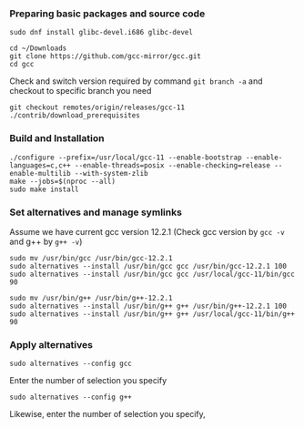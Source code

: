 ### Preparing basic packages and source code
```
sudo dnf install glibc-devel.i686 glibc-devel
```

```
cd ~/Downloads
git clone https://github.com/gcc-mirror/gcc.git
cd gcc
```
Check and switch version required by command `git branch -a` and checkout to specific branch you need
```
git checkout remotes/origin/releases/gcc-11
./contrib/download_prerequisites
```

### Build and Installation
```
./configure --prefix=/usr/local/gcc-11 --enable-bootstrap --enable-languages=c,c++ --enable-threads=posix --enable-checking=release --enable-multilib --with-system-zlib
make --jobs=$(nproc --all)
sudo make install
```

### Set alternatives and manage symlinks
Assume we have current gcc version 12.2.1 (Check gcc version by `gcc -v` and g++ by `g++ -v`)
```
sudo mv /usr/bin/gcc /usr/bin/gcc-12.2.1
sudo alternatives --install /usr/bin/gcc gcc /usr/bin/gcc-12.2.1 100
sudo alternatives --install /usr/bin/gcc gcc /usr/local/gcc-11/bin/gcc 90

sudo mv /usr/bin/g++ /usr/bin/g++-12.2.1
sudo alternatives --install /usr/bin/g++ g++ /usr/bin/g++-12.2.1 100
sudo alternatives --install /usr/bin/g++ g++ /usr/local/gcc-11/bin/g++ 90
```

### Apply alternatives
```
sudo alternatives --config gcc
```
Enter the number of selection you specify
```
sudo alternatives --config g++
```
Likewise, enter the number of selection you specify,

